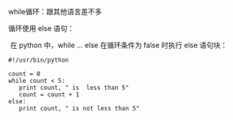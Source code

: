 while循环：跟其他语言差不多

循环使用 else 语句：

​	在 python 中，while … else 在循环条件为 false 时执行 else 语句块：

```
#!/usr/bin/python
 
count = 0
while count < 5:
   print count, " is  less than 5"
   count = count + 1
else:
   print count, " is not less than 5"
```

